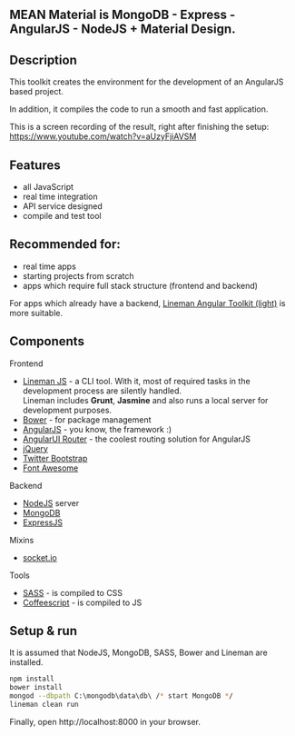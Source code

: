 MEAN Material is MongoDB - Express - AngularJS - NodeJS + Material Design.
---
Description
--------------
This toolkit creates the environment for the development of an AngularJS based project.


In addition, it compiles the code to run a smooth and fast application.

This is a screen recording of the result, right after finishing the setup:
https://www.youtube.com/watch?v=aUzyFjiAVSM


Features
--------------
- all JavaScript
- real time integration
- API service designed
- compile and test tool



Recommended for:
--------------
- real time apps
- starting projects from scratch
- apps which require full stack structure (frontend and backend)


For apps which already have a backend, <a href="https://github.com/george-i/angular-lineman-toolkit-light">Lineman Angular Toolkit (light)</a> is more suitable.


Components
--------------
Frontend
- <a href="http://linemanjs.com/" title="Lineman JS">Lineman JS</a> - a CLI tool. With it, most of required tasks in the development process are silently handled.<br />
Lineman includes <b>Grunt</b>, <b>Jasmine</b> and also runs a local server for development purposes.
- <a href="http://bower.io/">Bower</a> - for package management
- <a href="https://angularjs.org/">AngularJS</a> - you know, the framework :)
- <a href="https://github.com/angular-ui/ui-router">AngularUI Router</a> - the coolest routing solution for AngularJS
- <a href="http://jquery.com/">jQuery</a>
- <a href="http://getbootstrap.com/">Twitter Bootstrap</a>
- <a href="http://fontawesome.io/">Font Awesome</a>


Backend
- <a href="http://nodejs.org/">NodeJS</a> server
- <a href="http://www.mongodb.org/">MongoDB</a>
- <a href="http://expressjs.com/">ExpressJS</a>

Mixins
- <a href="http://socket.io/">socket.io</a>

Tools
- <a href="http://sass-lang.com/">SASS</a> - is compiled to CSS
- <a href="http://coffeescript.org/">Coffeescript</a> - is compiled to JS

Setup & run
--------------
It is assumed that NodeJS, MongoDB, SASS, Bower and Lineman are installed.
<br />
```sh
npm install
bower install
mongod --dbpath C:\mongodb\data\db\ /* start MongoDB */
lineman clean run
```

Finally, open http://localhost:8000 in your browser.
